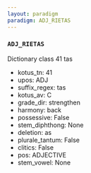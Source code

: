 ```yaml
---
layout: paradigm
paradigm: ADJ_RIETAS
---
```

### ` ADJ_RIETAS `

Dictionary class 41 tas
* kotus_tn: 41
* upos: ADJ
* suffix_regex: tas
* kotus_av: C
* grade_dir: strengthen
* harmony: back
* possessive: False
* stem_diphthong: None
* deletion: as
* plurale_tantum: False
* clitics: False
* pos: ADJECTIVE
* stem_vowel: None
